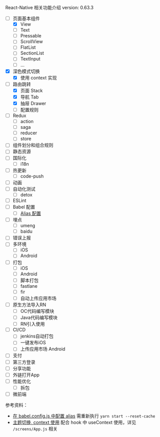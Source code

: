 React-Native 相关功能介绍
version: 0.63.3

- [ ] 页面基本组件
    - [x] View
    - [ ] Text
    - [ ] Pressable
    - [ ] ScrollView
    - [ ] FlatList
    - [ ] SectionList
    - [ ] TextInput
    - [ ] ...
- [x] 深色模式切换
    - [x] 使用 context 实现
- [ ] 路由跳转
    - [x] 页面 Stack
    - [x] 导航 Tab
    - [x] 抽屉 Drawer
    - [ ] 配置规则
- [ ] Redux
    - [ ] action
    - [ ] saga
    - [ ] reducer
    - [ ] store
- [ ] 组件划分和组合规则
- [ ] 静态资源
- [ ] 国际化
    - [ ] i18n
- [ ] 热更新
    - [ ] code-push
- [ ] 动画
- [ ] 自动化测试
    - [ ] detox
- [ ] ESLint
- [ ] Babel 配置
    - [ ] [Alias 配置](https://segmentfault.com/a/1190000023069333)
- [ ] 埋点
    - [ ] umeng
    - [ ] baidu
- [ ] 错误上报
- [ ] 多环境
    - [ ] iOS
    - [ ] Android
- [ ] 打包
    - [ ] iOS
    - [ ] Android
    - [ ] 脚本打包
    - [ ] fastlane
    - [ ] fir
    - [ ] 自动上传应用市场
- [ ] 原生方法导入RN
    - [ ] OC代码编写模块
    - [ ] Java代码编写模块
    - [ ] RN引入使用
- [ ] CI/CD
    - [ ] jenkins自动打包
    - [ ] 一键发布iOS
    - [ ] 上传应用市场 Android
- [ ] 支付
- [ ] 第三方登录
- [ ] 分享功能
- [ ] 外链打开App
- [ ] 性能优化
    - [ ] 拆包
- [ ] 微前端

参考资料：
- [在 babel.config.js 中配置 alias](https://segmentfault.com/a/1190000023069333) 需重新执行 `yarn start --reset-cache`
- [主题切换, context 使用](https://zh-hans.reactjs.org/docs/context.html) 配合 hook 中 useContext 使用，详见 `/screens/App.js` 相关
